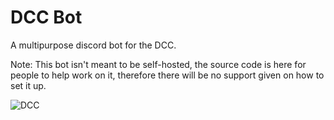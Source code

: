 # DCC Bot
A multipurpose discord bot for the DCC.

Note: This bot isn't meant to be self-hosted, the source code is here for people to help work on it, therefore there will be no support given on how to set it up.

![DCC](https://invidget.switchblade.xyz/h2zQpbeFhs)
